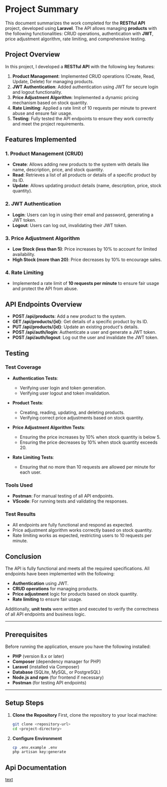 # Project Summary

This document summarizes the work completed for the **RESTful API** project, developed using **Laravel**. The API allows managing **products** with the following functionalities: CRUD operations, authentication with **JWT**, price adjustment algorithm, rate limiting, and comprehensive testing.

## Project Overview

In this project, I developed a **RESTful API** with the following key features:

1. **Product Management**: Implemented CRUD operations (Create, Read, Update, Delete) for managing products.
2. **JWT Authentication**: Added authentication using JWT for secure login and logout functionality.
3. **Price Adjustment Algorithm**: Implemented a dynamic pricing mechanism based on stock quantity.
4. **Rate Limiting**: Applied a rate limit of 10 requests per minute to prevent abuse and ensure fair usage.
5. **Testing**: Fully tested the API endpoints to ensure they work correctly and meet the project requirements.

## Features Implemented

### 1. **Product Management (CRUD)**
   - **Create**: Allows adding new products to the system with details like name, description, price, and stock quantity.
   - **Read**: Retrieves a list of all products or details of a specific product by its ID.
   - **Update**: Allows updating product details (name, description, price, stock quantity).

### 2. **JWT Authentication**
   - **Login**: Users can log in using their email and password, generating a JWT token.
   - **Logout**: Users can log out, invalidating their JWT token.

### 3. **Price Adjustment Algorithm**
   - **Low Stock (less than 5)**: Price increases by 10% to account for limited availability.
   - **High Stock (more than 20)**: Price decreases by 10% to encourage sales.

### 4. **Rate Limiting**
   - Implemented a rate limit of **10 requests per minute** to ensure fair usage and protect the API from abuse.

## API Endpoints Overview

- **POST /api/products**: Add a new product to the system.
- **GET /api/products/{id}**: Get details of a specific product by its ID.
- **PUT /api/products/{id}**: Update an existing product's details.
- **POST /api/auth/login**: Authenticate a user and generate a JWT token.
- **POST /api/auth/logout**: Log out the user and invalidate the JWT token.

## Testing

### Test Coverage

- **Authentication Tests**: 
  - Verifying user login and token generation.
  - Verifying user logout and token invalidation.
  
- **Product Tests**: 
  - Creating, reading, updating, and deleting products.
  - Verifying correct price adjustments based on stock quantity.
  
- **Price Adjustment Algorithm Tests**: 
  - Ensuring the price increases by 10% when stock quantity is below 5.
  - Ensuring the price decreases by 10% when stock quantity exceeds 20.

- **Rate Limiting Tests**: 
  - Ensuring that no more than 10 requests are allowed per minute for each user.

### Tools Used
- **Postman**: For manual testing of all API endpoints.
- **VScode**: For running tests and validating the responses.

### Test Results
- All endpoints are fully functional and respond as expected.
- Price adjustment algorithm works correctly based on stock quantity.
- Rate limiting works as expected, restricting users to 10 requests per minute.

## Conclusion

The API is fully functional and meets all the required specifications. All endpoints have been implemented with the following:
- **Authentication** using JWT.
- **CRUD operations** for managing products.
- **Price adjustment** logic for products based on stock quantity.
- **Rate limiting** to ensure fair usage.

Additionally, **unit tests** were written and executed to verify the correctness of all API endpoints and business logic.

---

## Prerequisites

Before running the application, ensure you have the following installed:

- **PHP** (version 8.x or later)
- **Composer** (dependency manager for PHP)
- **Laravel** (installed via Composer)
- **Database** (SQLite, MySQL, or PostgreSQL)
- **Node.js and npm** (for frontend if necessary)
- **Postman** (for testing API endpoints)

---

## Setup Steps

1. **Clone the Repository**
   First, clone the repository to your local machine:
   ```bash
   git clone <repository-url>
   cd <project-directory>
   
2. **Configure Environment**
    ````bash
    cp .env.example .env
    php artisan key:generate

## Api Documentation
[text](https://documenter.getpostman.com/view/33597755/2sB2jAbTvk)